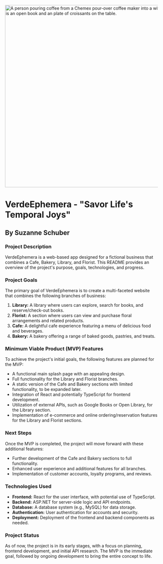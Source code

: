 <img src=".././verde-ephemera/src/images/readme-photo.jpg" alt="A person pouring coffee from a Chemex pour-over coffee maker into a wite cup. There is an open book and an plate of croissants on the table. " width="600" height="600" />

# VerdeEphemera - "Savor Life's Temporal Joys"

## **By Suzanne Schuber** 

### Project Description

VerdeEphemera is a web-based app designed for a fictional business that combines a Cafe, Bakery, Library, and Florist. This README provides an overview of the project's purpose, goals, technologies, and progress.

### Project Goals

The primary goal of VerdeEphemera is to create a multi-faceted website that combines the following branches of business:

1. **Library:** A library where users can explore, search for books, and reserve/check-out books.
2. **Florist:** A section where users can view and purchase floral arrangements and related products.
3. **Cafe:** A delightful cafe experience featuring a menu of delicious food and beverages.
4. **Bakery:** A bakery offering a range of baked goods, pastries, and treats.

### Minimum Viable Product (MVP) Features

To achieve the project's initial goals, the following features are planned for the MVP:

- A functional main splash page with an appealing design.
- Full functionality for the Library and Florist branches.
- A static version of the Cafe and Bakery sections with limited functionality, to be expanded later.
- Integration of React and potentially TypeScript for frontend development.
- Utilization of external APIs, such as Google Books or Open Library, for the Library section.
- Implementation of e-commerce and online ordering/reservation features for the Library and Florist sections.

### Next Steps

Once the MVP is completed, the project will move forward with these additional features:

- Further development of the Cafe and Bakery sections to full functionality.
- Enhanced user experience and additional features for all branches.
- Implementation of customer accounts, loyalty programs, and reviews.

### Technologies Used

- **Frontend:** React for the user interface, with potential use of TypeScript.
- **Backend:** ASP.NET for server-side logic and API endpoints.
- **Database:** A database system (e.g., MySQL) for data storage.
- **Authentication:** User authentication for accounts and security.
- **Deployment:** Deployment of the frontend and backend components as needed.

### Project Status

As of now, the project is in its early stages, with a focus on planning, frontend development, and initial API research. The MVP is the immediate goal, followed by ongoing development to bring the entire concept to life.

